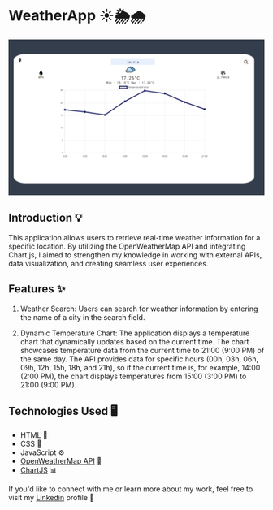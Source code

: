 
# WeatherApp ☀️🌦️🌧️

![WeatherApp](images/print.png)


## Introduction 💡

This application allows users to retrieve real-time weather information for a specific location. By utilizing the OpenWeatherMap API and integrating Chart.js, I aimed to strengthen my knowledge in working with external APIs, data visualization, and creating seamless user experiences.

## Features ✨

1. Weather Search: Users can search for weather information by entering the name of a city in the search field.

2. Dynamic Temperature Chart: The application displays a temperature chart that dynamically updates based on the current time. The chart showcases temperature data from the current time to 21:00 (9:00 PM) of the same day. The API provides data for specific hours (00h, 03h, 06h, 09h, 12h, 15h, 18h, and 21h), so if the current time is, for example, 14:00 (2:00 PM), the chart displays temperatures from 15:00 (3:00 PM) to 21:00 (9:00 PM).

## Technologies Used 🖥️
- HTML 📄
- CSS 🎨
- JavaScript ⚙️
- [OpenWeatherMap API](https://openweathermap.org/api) 🔗
- [ChartJS](https://www.chartjs.org) 📊

If you'd like to connect with me or learn more about my work, feel free to visit my [Linkedin](https://www.linkedin.com/in/renato-luz-a1402b263/) profile 👋 
